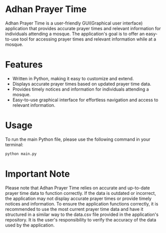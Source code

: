 # Adhan Prayer Time

Adhan Prayer Time is a user-friendly GUI(Graphical user interface) application that provides accurate prayer times and relevant information for individuals attending a mosque. The application's goal is to offer an easy-to-use tool for accessing prayer times and relevant information while at a mosque.

# Features

- Written in Python, making it easy to customize and extend.
- Displays accurate prayer times based on updated prayer time data.
- Provides timely notices and information for individuals attending a mosque.
- Easy-to-use graphical interface for effortless navigation and access to relevant information.

# Usage

To run the main Python file, please use the following command in your terminal:

```py
python main.py
```
# Important Note

Please note that Adhan Prayer Time relies on accurate and up-to-date prayer time data to function correctly. If the data is outdated or incorrect, the application may not display accurate prayer times or provide timely notices and information. To ensure the application functions correctly, it is recommended to use the most current prayer time data and have it structured in a similar way to the data.csv file provided in the application's repository. It is the user's responsibility to verify the accuracy of the data used by the application.
